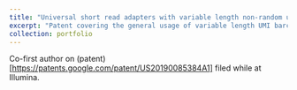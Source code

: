 ```yaml
---
title: "Universal short read adapters with variable length non-random unique molecular identifiers"
excerpt: "Patent covering the general usage of variable length UMI barcodes for sequencing error suppression"
collection: portfolio
---
```


Co-first author on (patent)[https://patents.google.com/patent/US20190085384A1] filed while at Illumina.
